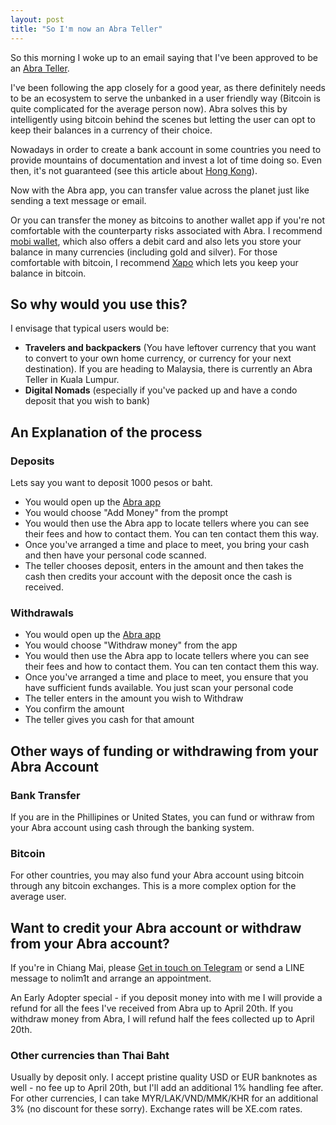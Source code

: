 ```yaml
---
layout: post
title: "So I'm now an Abra Teller"
---
```


So this morning I woke up to an email saying that I've been approved to be an [Abra Teller](https://www.goabra.com/).

I've been following the app closely for a good year, as there definitely needs to be an ecosystem to serve the unbanked in a user friendly way (Bitcoin is quite complicated for the average person now). Abra solves this by intelligently using bitcoin behind the scenes but letting the user can opt to keep their balances in a currency of their choice.

Nowadays in order to create a bank account in some countries you need to provide mountains of documentation and invest a lot of time doing so. Even then, it's not guaranteed (see this article about [Hong Kong](https://www.globalfromasia.com/bank-account-challenges/)).

Now with the Abra app, you can transfer value across the planet just like sending a text message or email.

Or you can transfer the money as bitcoins to another wallet app if you're not comfortable with the counterparty risks associated with Abra. I recommend [mobi wallet](https://www.mobi.me/), which also offers a debit card and also lets you store your balance in many currencies (including gold and silver). For those comfortable with bitcoin, I recommend [Xapo](https://xapo.com/) which lets you keep your balance in bitcoin.

## So why would you use this?

I envisage that typical users would be:

* **Travelers and backpackers** (You have leftover currency that you want to convert to your own home currency, or currency for your next destination). If you are heading to Malaysia, there is currently an Abra Teller in Kuala Lumpur.
* **Digital Nomads** (especially if you've packed up and have a condo deposit that you wish to bank)

## An Explanation of the process

### Deposits

Lets say you want to deposit 1000 pesos or baht.

* You would open up the [Abra app](https://www.goabra.com/)
* You would choose "Add Money" from the prompt
* You would then use the Abra app to locate tellers where you can see their fees and how to contact them. You can ten contact them this way.
* Once you've arranged a time and place to meet, you bring your cash and then have your personal code scanned.
* The teller chooses deposit, enters in the amount and then takes the cash then credits your account with the deposit once the cash is received.

### Withdrawals

* You would open up the [Abra app](https://www.goabra.com/)
* You would choose "Withdraw money" from the app
* You would then use the Abra app to locate tellers where you can see their fees and how to contact them. You can ten contact them this way.
* Once you've arranged a time and place to meet, you ensure that you have sufficient funds available. You just scan your personal code
* The teller enters in the amount you wish to Withdraw
* You confirm the amount
* The teller gives you cash for that amount

## Other ways of funding or withdrawing from your Abra Account

### Bank Transfer

If you are in the Phillipines or United States, you can fund or withraw from your Abra account using cash through the banking system.

### Bitcoin

For other countries, you may also fund your Abra account using bitcoin through any bitcoin exchanges. This is a more complex option for the average user.

## Want to credit your Abra account or withdraw from your Abra account?

If you're in Chiang Mai, please [Get in touch on Telegram](http://t.me/nolim1t) or send a LINE message to nolim1t and arrange an appointment.

An Early Adopter special - if you deposit money into with me I will provide a refund for all the fees I've received from Abra up to April 20th. If you withdraw money from Abra, I will refund half the fees collected up to April 20th.

### Other currencies than Thai Baht

Usually by deposit only. I accept pristine quality USD or EUR banknotes as well - no fee up to April 20th, but I'll add an additional 1% handling fee after. For other currencies, I can take MYR/LAK/VND/MMK/KHR for an additional 3% (no discount for these sorry). Exchange rates will be XE.com rates.
